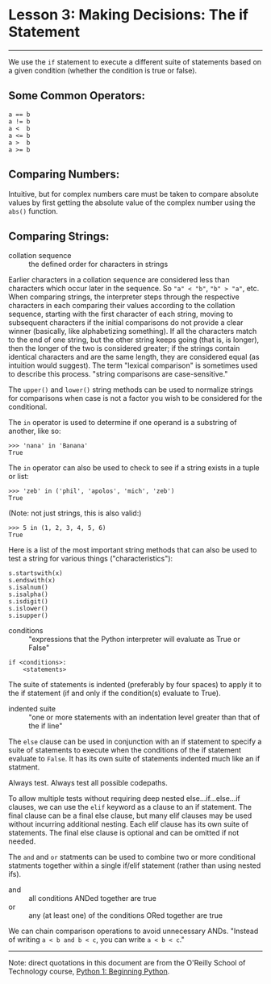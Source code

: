 # Lesson 3: Making Decisions: The if Statement

<!--
Study Time Log:
S: 2014-05-09 12:41(UTC-7)
E: 2014-05-09 14:23(UTC-7)
S: 2014-05-12 11:01(UTC-7)
E: 2014-05-12 11:36(UTC-7)
-->

---

We use the `if` statement to execute a different suite of statements
based on a given condition (whether the condition is true or false).

## Some Common Operators:

    a == b
    a != b
    a <  b
    a <= b
    a >  b
    a >= b

## Comparing Numbers:

Intuitive, but for complex numbers care must be taken to compare
absolute values by first getting the absolute value of the complex
number using the `abs()` function.

## Comparing Strings:

<dl>
  <dt>collation sequence</dt>
  <dd>the defined order for characters in strings</dd>
</dl>

Earlier characters in a collation sequence are considered less than
characters which occur later in the sequence. So `"a" < "b"`, `"b" >
"a"`, etc. When comparing strings, the interpreter steps through the
respective characters in each comparing their values according to the
collation sequence, starting with the first character of each string,
moving to subsequent characters if the initial comparisons do not
provide a clear winner (basically, like alphabetizing something). If all
the characters match to the end of one string, but the other string
keeps going (that is, is longer), then the longer of the two is
considered greater; if the strings contain identical characters and are
the same length, they are considered equal (as intuition would suggest).
The term "lexical comparison" is sometimes used to describe this
process. "string comparisons are case-sensitive."

The `upper()` and `lower()` string methods can be used to normalize
strings for comparisons when case is not a factor you wish to be
considered for the conditional.

The `in` operator is used to determine if one operand is a substring of
another, like so:

    >>> 'nana' in 'Banana'
    True

The `in` operator can also be used to check to see if a string exists in
a tuple or list:

    >>> 'zeb' in ('phil', 'apolos', 'mich', 'zeb')
    True 

(Note: not just strings, this is also valid:)

    >>> 5 in (1, 2, 3, 4, 5, 6)
    True

Here is a list of the most important string methods that can also be
used to test a string for various things ("characteristics"):

    s.startswith(x)
    s.endswith(x)
    s.isalnum()
    s.isalpha()
    s.isdigit()
    s.islower()
    s.isupper()

<dl>
  <dt>conditions</dt>
  <dd>
      "expressions that the Python interpreter will evaluate as True
      or False"
  </dd>
</dl>

    if <conditions>:
        <statements>

The suite of statements is indented (preferably by four spaces) to apply
it to the if statement (if and only if the condition(s) evaluate to
True).

<dl>
  <dt>indented suite</dt>
  <dd>
      "one or more statements with an indentation level greater than
      that of the if line"
  </dd>
</dl>

The `else` clause can be used in conjunction with an if statement to
specify a suite of statements to execute when the conditions of the if
statement evaluate to `False`. It has its own suite of statements
indented much like an if statment.

Always test. Always test all possible codepaths.

To allow multiple tests without requiring deep nested
else...if...else...if clauses, we can use the `elif` keyword as a clause
to an if statement. The final clause can be a final else clause, but
many elif clauses may be used without incurring additional nesting. Each
elif clause has its own suite of statements. The final else clause is
optional and can be omitted if not needed.

The `and` and `or` statments can be used to combine two or more
conditional statments together within a single if/elif statement (rather
than using nested ifs).

<dl>
  <dt>and</dt>
  <dd>all conditions ANDed together are true</dd>
  <dt>or</dt>
  <dd>any (at least one) of the conditions ORed together are true</dd>
</dl>

We can chain comparison operations to avoid unnecessary ANDs. "Instead
of writing `a < b and b < c`, you can write `a < b < c`."

---

Note: direct quotations in this document are from the O'Reilly School of
Technology course,
[Python 1: Beginning Python](http://www.oreillyschool.com/individual-courses/python1/).
